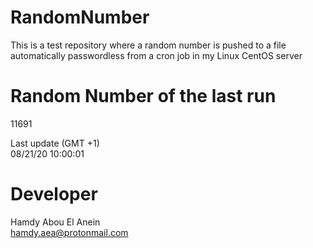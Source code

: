 # RandomNumber    
This is a test repository where a random number is pushed to a file automatically passwordless from a cron job in my Linux CentOS server    
# Random Number of the last run   
11691
      
Last update (GMT +1)    
08/21/20 10:00:01
# Developer    
Hamdy Abou El Anein   
hamdy.aea@protonmail.com

